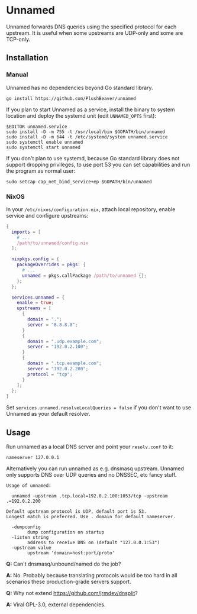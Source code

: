 # Unnamed

Unnamed forwards DNS queries using the specified protocol for each upstream.
It is useful when some upstreams are UDP-only and some are TCP-only.


## Installation

### Manual

Unnamed has no dependencies beyond Go standard library.

```shell
go install https://github.com/PlushBeaver/unnamed
```

If you plan to start Unnamed as a service, install the binary to system
location and deploy the systemd unit (edit `UNNAMED_OPTS` first):

```shell
$EDITOR unnamed.service
sudo install -D -m 755 -t /usr/local/bin $GOPATH/bin/unnamed
sudo install -D -m 644 -t /etc/systemd/system unnamed.service
sudo systemctl enable unnamed
sudo systemctl start unnamed
```

If you don't plan to use systemd, because Go standard library does not support
dropping privileges, to use port 53 you can set capabilities and run the
program as normal user:

```shell
sudo setcap cap_net_bind_service+ep $GOPATH/bin/unnamed
```


### NixOS

In your `/etc/nixos/configuration.nix`, attach local repository,
enable service and configure upstreams:

```nix
{
  imports = [
    # ...
    /path/to/unnamed/config.nix
  ];

  nixpkgs.config = {
    packageOverrides = pkgs: {
      # ...
      unnamed = pkgs.callPackage /path/to/unnamed {};
    };
  };

  services.unnamed = {
    enable = true;
    upstreams = [
      {
        domain = ".";
        server = "8.8.8.8";
      }
      {
        domain = ".udp.example.com";
        server = "192.0.2.100";
      }
      {
        domain = ".tcp.example.com";
        server = "192.0.2.200";
        protocol = "tcp";
      }
    ];
  };
}
```

Set `services.unnamed.resolveLocalQueries = false` if you don't want to use
Unnamed as your default resolver.


## Usage

Run unnamed as a local DNS server and point your `resolv.conf` to it:

```
nameserver 127.0.0.1
```

Alternatively you can run unnamed as e.g. dnsmasq upstream.
Unnamed only supports DNS over UDP queries and no DNSSEC, etc fancy stuff.

```
Usage of unnamed:

  unnamed -upstream .tcp.local=192.0.2.100:1053/tcp -upstream .=192.0.2.200

Default upstream protocol is UDP, default port is 53.
Longest match is preferred. Use . domain for default nameserver.

  -dumpconfig
        dump configuration on startup
  -listen string
        address to receive DNS on (default "127.0.0.1:53")
  -upstream value
        upstream 'domain=host:port/proto'
```

**Q:** Can't dnsmasq/unbound/named do the job?

**A:** No. Probably because translating protocols would be too hard
    in all scenarios these production-grade servers support.

**Q:** Why not extend <https://github.com/jrmdev/dnsplit>?

**A:** Viral GPL-3.0, external dependencies.
